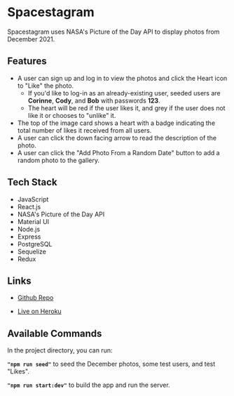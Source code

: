 # Spacestagram
Spacestagram uses NASA's Picture of the Day API to display photos from December 2021. 

## Features
* A user can sign up and log in to view the photos and click the Heart icon to "Like" the photo.
    * If you'd like to log-in as an already-existing user, seeded users are **Corinne**, **Cody**, and **Bob** with passwords **123**.
    * The heart will be red if the user likes it, and grey if the user does not like it or chooses to "unlike" it. 
* The top of the image card shows a heart with a badge indicating the total number of likes it received from all users.  
* A user can click the down facing arrow to read the description of the photo.
* A user can click the "Add Photo From a Random Date" button to add a random photo to the gallery.

## Tech Stack
* JavaScript
* React.js
* NASA's Picture of the Day API
* Material UI
* Node.js
* Express
* PostgreSQL
* Sequelize
* Redux

## Links

- [Github Repo](https://github.com/nightsandwich/shopify-spacestagram "Spacestagram Repo")

- [Live on Heroku](https://spacestagram-ct.herokuapp.com/ "Live View")

## Available Commands

In the project directory, you can run:

**`"npm run seed"`**
to seed the December photos, some test users, and test "Likes".

**`"npm run start:dev"`**
to build the app and run the server.

